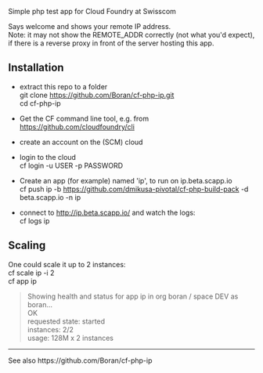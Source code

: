 Simple php test app for Cloud Foundry at Swisscom

Says welcome and shows your remote IP address.   
Note: it may not show the REMOTE_ADDR correctly (not what you'd expect), if there is a reverse proxy in front of the server hosting this app.


Installation
------------
- extract this repo to a folder  
  git clone https://github.com/Boran/cf-php-ip.git  
  cd cf-php-ip  

- Get the CF command line tool, e.g. from https://github.com/cloudfoundry/cli   
- create an account on the (SCM) cloud  
- login to the cloud   
  cf login -u USER -p PASSWORD

- Create an app (for example) named 'ip', to run on ip.beta.scapp.io    
  cf push ip -b https://github.com/dmikusa-pivotal/cf-php-build-pack -d beta.scapp.io -n ip

- connect to http://ip.beta.scapp.io/ and watch the logs:  
  cf logs ip


Scaling
-------
One could scale it up to 2 instances:  
cf scale ip -i 2  
cf app ip  
> Showing health and status for app ip in org boran / space DEV as boran...  
OK    
requested state: started  
instances: 2/2  
usage: 128M x 2 instances  




<hr>
See also https://github.com/Boran/cf-php-ip
